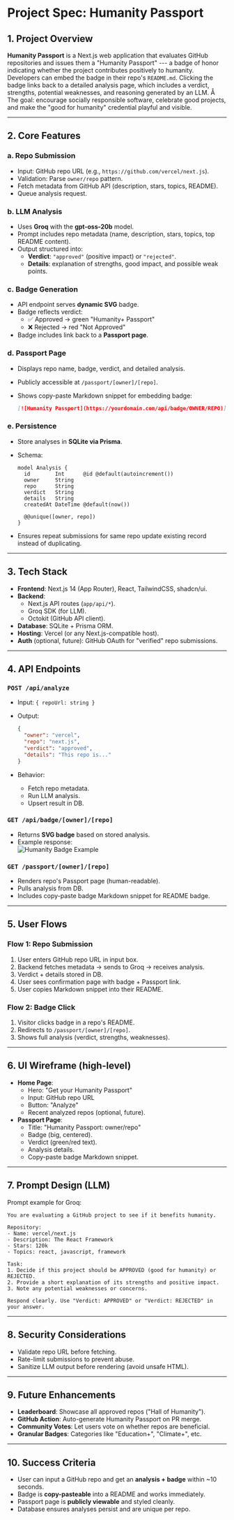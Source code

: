 # Project Spec: **Humanity Passport**

## 1. Project Overview

**Humanity Passport** is a Next.js web application that evaluates GitHub
repositories and issues them a "Humanity Passport" --- a badge of honor
indicating whether the project contributes positively to humanity.
Developers can embed the badge in their repo's `README.md`. Clicking the
badge links back to a detailed analysis page, which includes a verdict,
strengths, potential weaknesses, and reasoning generated by an LLM.
Å
The goal: encourage socially responsible software, celebrate good
projects, and make the "good for humanity" credential playful and
visible.

------------------------------------------------------------------------

## 2. Core Features

### a. Repo Submission

-   Input: GitHub repo URL (e.g., `https://github.com/vercel/next.js`).
-   Validation: Parse `owner/repo` pattern.
-   Fetch metadata from GitHub API (description, stars, topics, README).
-   Queue analysis request.

### b. LLM Analysis

-   Uses **Groq** with the **gpt-oss-20b** model.
-   Prompt includes repo metadata (name, description, stars, topics, top
    README content).
-   Output structured into:
    -   **Verdict**: `"approved"` (positive impact) or `"rejected"`.
    -   **Details**: explanation of strengths, good impact, and possible
        weak points.

### c. Badge Generation

-   API endpoint serves **dynamic SVG** badge.
-   Badge reflects verdict:
    -   ✅ Approved → green "Humanity+ Passport"
    -   ❌ Rejected → red "Not Approved"
-   Badge includes link back to a **Passport page**.

### d. Passport Page

-   Displays repo name, badge, verdict, and detailed analysis.

-   Publicly accessible at `/passport/[owner]/[repo]`.

-   Shows copy-paste Markdown snippet for embedding badge:

    ``` md
    [![Humanity Passport](https://yourdomain.com/api/badge/OWNER/REPO)](https://yourdomain.com/passport/OWNER/REPO)
    ```

### e. Persistence

-   Store analyses in **SQLite via Prisma**.

-   Schema:

    ``` prisma
    model Analysis {
      id        Int      @id @default(autoincrement())
      owner     String
      repo      String
      verdict   String
      details   String
      createdAt DateTime @default(now())

      @@unique([owner, repo])
    }
    ```

-   Ensures repeat submissions for same repo update existing record
    instead of duplicating.

------------------------------------------------------------------------

## 3. Tech Stack

-   **Frontend**: Next.js 14 (App Router), React, TailwindCSS,
    shadcn/ui.
-   **Backend**:
    -   Next.js API routes (`app/api/*`).
    -   Groq SDK (for LLM).
    -   Octokit (GitHub API client).
-   **Database**: SQLite + Prisma ORM.
-   **Hosting**: Vercel (or any Next.js-compatible host).
-   **Auth** (optional, future): GitHub OAuth for "verified" repo
    submissions.

------------------------------------------------------------------------

## 4. API Endpoints

### `POST /api/analyze`

-   Input: `{ repoUrl: string }`

-   Output:

    ``` json
    {
      "owner": "vercel",
      "repo": "next.js",
      "verdict": "approved",
      "details": "This repo is..."
    }
    ```

-   Behavior:

    -   Fetch repo metadata.
    -   Run LLM analysis.
    -   Upsert result in DB.

### `GET /api/badge/[owner]/[repo]`

-   Returns **SVG badge** based on stored analysis.
-   Example response:\
    ![Humanity Badge
    Example](https://img.shields.io/badge/Humanity%2B-Passport-green)

### `GET /passport/[owner]/[repo]`

-   Renders repo's Passport page (human-readable).
-   Pulls analysis from DB.
-   Includes copy-paste badge Markdown snippet for README badge.

------------------------------------------------------------------------

## 5. User Flows

### Flow 1: Repo Submission

1.  User enters GitHub repo URL in input box.
2.  Backend fetches metadata → sends to Groq → receives analysis.
3.  Verdict + details stored in DB.
4.  User sees confirmation page with badge + Passport link.
5.  User copies Markdown snippet into their README.

### Flow 2: Badge Click

1.  Visitor clicks badge in a repo's README.
2.  Redirects to `/passport/[owner]/[repo]`.
3.  Shows full analysis (verdict, strengths, weaknesses).

------------------------------------------------------------------------

## 6. UI Wireframe (high-level)

-   **Home Page**:
    -   Hero: "Get your Humanity Passport"
    -   Input: GitHub repo URL
    -   Button: "Analyze"
    -   Recent analyzed repos (optional, future).
-   **Passport Page**:
    -   Title: "Humanity Passport: owner/repo"
    -   Badge (big, centered).
    -   Verdict (green/red text).
    -   Analysis details.
    -   Copy-paste badge Markdown snippet.

------------------------------------------------------------------------

## 7. Prompt Design (LLM)

Prompt example for Groq:

    You are evaluating a GitHub project to see if it benefits humanity.

    Repository:
    - Name: vercel/next.js
    - Description: The React Framework
    - Stars: 120k
    - Topics: react, javascript, framework

    Task:
    1. Decide if this project should be APPROVED (good for humanity) or REJECTED.
    2. Provide a short explanation of its strengths and positive impact.
    3. Note any potential weaknesses or concerns.

    Respond clearly. Use "Verdict: APPROVED" or "Verdict: REJECTED" in your answer.

------------------------------------------------------------------------

## 8. Security Considerations

-   Validate repo URL before fetching.
-   Rate-limit submissions to prevent abuse.
-   Sanitize LLM output before rendering (avoid unsafe HTML).

------------------------------------------------------------------------

## 9. Future Enhancements

-   **Leaderboard**: Showcase all approved repos ("Hall of Humanity").
-   **GitHub Action**: Auto-generate Humanity Passport on PR merge.
-   **Community Votes**: Let users vote on whether repos are beneficial.
-   **Granular Badges**: Categories like "Education+", "Climate+", etc.

------------------------------------------------------------------------

## 10. Success Criteria

-   User can input a GitHub repo and get an **analysis + badge** within
    \~10 seconds.
-   Badge is **copy-pasteable** into a README and works immediately.
-   Passport page is **publicly viewable** and styled cleanly.
-   Database ensures analyses persist and are unique per repo.
